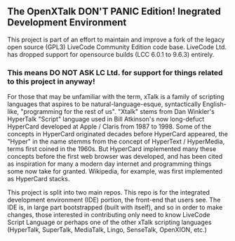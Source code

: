 ## The OpenXTalk DON'T PANIC Edition! Inegrated Development Environment

This project is part of an effort to maintain and improve a fork of the legacy open source (GPL3) LiveCode Community Edition code base.
LiveCode Ltd. has dropped support for opensource builds (LCC 6.0.1 to 9.6.3) entirely. 
### This means DO NOT ASK LC Ltd. for support for things related to this project in anyway!

For those that may be unfamiliar with the term, xTalk is a family of scripting languages that aspires to be natural-language-esque, syntactically English-like, "programming for the rest of us". "Xtalk" stems from Dan Winkler's HyperTalk "Script" language used in Bill Atkinson's now long-defuct HyperCard developed at Apple / Claris from 1987 to 1998. Some of the concepts in HyperCard originated decades before HyperCard appeared, the "Hyper" in the name stemms from the concept of HyperText / HyperMedia, terms first coined in the 1960s. But HyperCard implemented many these concepts before the first web browser was developed, and has been cited as inspiration for many a modern day internet and programming things some now take for granted. Wikipedia, for example, was first implemented as HyperCard stacks.

This project is split into two main repos. This repo is for the integrated development environment (IDE) portion, the front-end that users see. The IDE is, in large part bootstrapped (built with itself), and so in order to make changes, those interested in contributing only need to know LiveCode Script Language or perhaps one of the other xTalk scripting languages (HyperTalk, SuperTalk, MediaTalk, Lingo, SenseTalk, OpenXION, etc.) 

